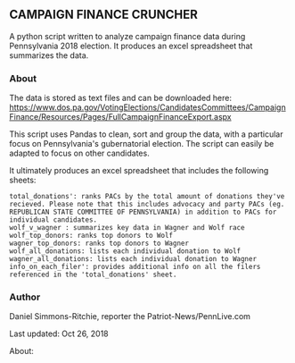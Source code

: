 ## CAMPAIGN FINANCE CRUNCHER

A python script written to analyze campaign finance data during Pennsylvania 2018 election. It produces an excel spreadsheet that summarizes the data.

### About

The data is stored as text files and can be downloaded here: https://www.dos.pa.gov/VotingElections/CandidatesCommittees/CampaignFinance/Resources/Pages/FullCampaignFinanceExport.aspx

This script uses Pandas to clean, sort and group the data, with a particular focus on Pennsylvania's gubernatorial election. The script can easily be adapted to focus on other candidates.

It ultimately produces an excel spreadsheet that includes the following sheets:

    total_donations': ranks PACs by the total amount of donations they've recieved. Please note that this includes advocacy and party PACs (eg. REPUBLICAN STATE COMMITTEE OF PENNSYLVANIA) in addition to PACs for individual candidates.
    wolf_v_wagner : summarizes key data in Wagner and Wolf race
    wolf_top_donors: ranks top donors to Wolf
    wagner_top_donors: ranks top donors to Wagner
    wolf_all_donations: lists each individual donation to Wolf
    wagner_all_donations: lists each individual donation to Wagner
    info_on_each_filer': provides additional info on all the filers referenced in the 'total_donations' sheet.

### Author

Daniel Simmons-Ritchie, reporter the Patriot-News/PennLive.com

Last updated: Oct 26, 2018

About: 

